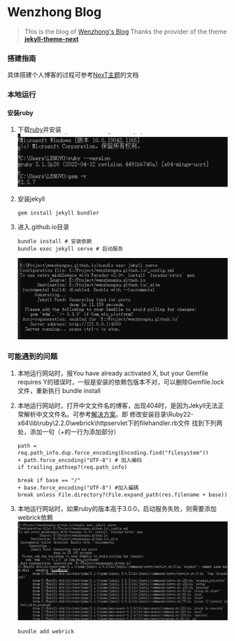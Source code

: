 # Wenzhong Blog

> This is the blog of <a href="https://wenzhongxu.github.io" target="_blank">Wenzhong's Blog</a>
> Thanks the provider of the theme **<a href="https://github.com/Simpleyyt/jekyll-theme-next" target="_blank">jekyll-theme-next</a>**

### 搭建指南
具体搭建个人博客的过程可参考<a href="http://theme-next.simpleyyt.com/">NexT主题</a>的文档

### 本地运行
#### 安装ruby
1. 下载[ruby](https://rubyinstaller.org/downloads/)并安装
    ![ruby-installed](/img/tools/ruby-jekyll/ruby-installed.png)

2. 安装jekyll
    ```shell
    gem install jekyll bundler
    ```

3. 进入.github.io目录
    ```shell
    bundle install # 安装依赖
    bundle exec jekyll serve # 启动服务
    ```
    ![server-start](/img/tools/ruby-jekyll/server-start.png)



### 可能遇到的问题
1. 本地运行网站时，报You have already activated X, but your Gemfile requires Y的错误时，一般是安装的依赖包版本不对，可以删除Gemfile.lock文件，重新执行 bundle install

2. 本地运行网站时，打开中文文件名的博客，出现404时，是因为Jekyll无法正常解析中文文件名。可参考<a href="https://blog.csdn.net/yinaoxiong/article/details/54025482?utm_medium=distribute.pc_relevant_t0.none-task-blog-2%7Edefault%7EBlogCommendFromMachineLearnPai2%7Edefault-1.baidujs&dist_request_id=&depth_1-utm_source=distribute.pc_relevant_t0.none-task-blog-2%7Edefault%7EBlogCommendFromMachineLearnPai2%7Edefault-1.baidujs">解决方案</a>。即 修改安装目录\Ruby22-x64\lib\ruby\2.2.0\webrick\httpservlet下的filehandler.rb文件
找到下列两处，添加一句（+的一行为添加部分）
    ```shell
    path = req.path_info.dup.force_encoding(Encoding.find("filesystem"))
    + path.force_encoding("UTF-8") # 加入编码
    if trailing_pathsep?(req.path_info)
    ```
    ```shell
    break if base == "/"
    + base.force_encoding("UTF-8") #加入編碼
    break unless File.directory?(File.expand_path(res.filename + base))
    ```

3. 本地运行网站时，如果ruby的版本高于3.0.0，启动服务失败，则需要添加webrick依赖
    ![serve-error-start](/img/tools/ruby-jekyll/serve-error-start.png)
    ```shell
    bundle add webrick
    ```